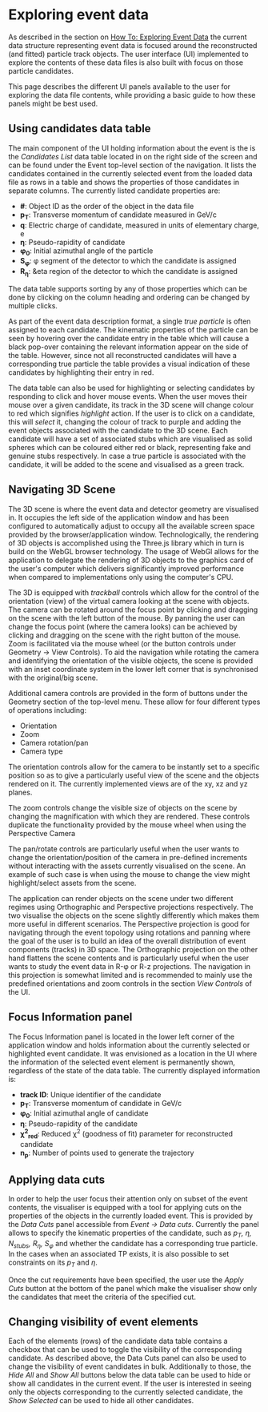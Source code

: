 # Exploring event data

As described in the section on [How To: Exploring Event Data](https://github.com/ashtipliyski/cms-threejs-event-display/wiki/How-To:-Loading-Data) the current data structure representing event data is focused around the reconstructed (and fitted) particle track objects. The user interface (UI) implemented to explore the contents of these data files is also built with focus on those particle candidates.

This page describes the different UI panels available to the user for exploring the data file contents, while providing a basic guide to how these panels might be best used.

## Using candidates data table

The main component of the UI holding information about the event is the is the *Candidates List* data table located in on the right side of the screen and can be found under the Event top-level section of the navigation. It lists the candidates contained in the currently selected event from the loaded data file as rows in a table and shows the properties of those candidates in separate columns. The currently listed candidate properties are:

- **#**: Object ID as the order of the object in the data file
- **p<sub>T</sub>**: Transverse momentum of candidate measured in GeV/c
- **q**: Electric charge of candidate, measured in units of elementary charge, e
- **&eta;**: Pseudo-rapidity of candidate
- **&phi;<sub>0</sub>**: Initial azimuthal angle of the particle
- **S<sub>&phi;</sub>**: &phi; segment of the detector to which the candidate is assigned
- **R<sub>&eta;</sub>**: &eta region of the detector to which the candidate is assigned

The data table supports sorting by any of those properties which can be done by clicking on the column heading and ordering can be changed by multiple clicks.

As part of the event data description format, a single *true particle* is often assigned to each candidate. The kinematic properties of the particle can be seen by hovering over the candidate entry in the table which will cause a black pop-over containing the relevant information appear on the side of the table. However, since not all reconstructed candidates will have a corresponding true particle the table provides a visual indication of these candidates by highlighting their entry in red.

The data table can also be used for highlighting or selecting candidates by responding to click and hover mouse events. When the user moves their mouse over a given candidate, its track in the 3D scene will change colour to red which signifies *highlight* action. If the user is to click on a candidate, this will *select* it, changing the colour of track to purple and adding the event objects associated with the candidate to the 3D scene. Each candidate will have a set of associated stubs which are visualised as solid spheres which can be coloured either red or black, representing fake and genuine stubs respectively. In case a true particle is associated with the candidate, it will be added to the scene and visualised as a green track.

## Navigating 3D Scene

The 3D scene is where the event data and detector geometry are visualised in. It occupies the left side of the application window and has been configured to automatically adjust to occupy all the available screen space provided by the browser/application window. Technologically, the rendering of 3D objects is accomplished using the Three.js library which in turn is build on the WebGL browser technology. The usage of WebGl allows for the application to delegate the rendering of 3D objects to the graphics card of the user's computer which delivers significantly improved performance when compared to implementations only using the computer's CPU.

The 3D is equipped with *trackball* controls which allow for the control of the orientation (view) of the virtual camera looking at the scene with objects. The camera can be rotated around the focus point by clicking and dragging on the scene with the left button of the mouse. By panning the user can change the focus point (where the camera looks) can be achieved by clicking and dragging on the scene with the right button of the mouse. Zoom is facilitated via the mouse wheel (or the button controls under Geometry &rarr; View Controls). To aid the navigation while rotating the camera and identifying the orientation of the visible objects, the scene is provided with an inset coordinate system in the lower left corner that is synchronised with the original/big scene.

Additional camera controls are provided in the form of buttons under the Geometry section of the top-level menu. These allow for four different types of operations including:

- Orientation
- Zoom
- Camera rotation/pan
- Camera type

The orientation controls allow for the camera to be instantly set to a specific position so as to give a particularly useful view of the scene and the objects rendered on it. The currently implemented views are of the xy, xz and yz planes.

The zoom controls change the visible size of objects on the scene by changing the magnification with which they are rendered. These controls duplicate the functionality provided by the mouse wheel when using the Perspective Camera

The pan/rotate controls are particularly useful when the user wants to change the orientation/position of the camera in pre-defined increments without interacting with the assets currently visualised on the scene. An example of such case is when using the mouse to change the view might highlight/select assets from the scene.

The application can render objects on the scene under two different regimes using Orthographic and Perspective projections respectively. The two visualise the objects on the scene slightly differently which makes them more useful in different scenarios. The Perspective projection is good for navigating through the event topology using rotations and panning where the goal of the user is to build an idea of the overall distribution of event components (tracks) in 3D space. The Orthographic projection on the other hand flattens the scene contents and is particularly useful when the user wants to study the event data in R-&phi; or R-z projections. The navigation in this projection is somewhat limited and is recommended to mainly use the predefined orientations and zoom controls in the section *View Controls* of the UI.

## Focus Information panel

The Focus Information panel is located in the lower left corner of the application window and holds information about the currently selected or highlighted event candidate. It was envisioned as a location in the UI where the information of the selected event element is permanently shown, regardless of the state of the data table. The currently displayed information is:

- **track ID**: Unique identifier of the candidate
- **p<sub>T</sub>**: Transverse momentum of candidate in GeV/c
- **&phi;<sub>0</sub>**: Initial azimuthal angle of candidate
- **&eta;**: Pseudo-rapidity of the candidate
- **&chi;<sup>2</sup><sub>red</sub>**: Reduced &chi;<sup>2</sup> (goodness of fit) parameter for reconstructed candidate
- **n<sub>p</sub>**: Number of points used to generate the trajectory

## Applying data cuts

In order to help the user focus their attention only on subset of the event contents, the visualiser is equipped with a tool for applying cuts on the properties of the objects in the currently loaded event. This is provided by the *Data Cuts* panel accessible from *Event &rarr; Data cuts*. Currently the panel allows to specify the kinematic properties of the candidate, such as *p<sub>T</sub>, &eta;, N<sub>stubs</sub>, R<sub>&eta;</sub>, S<sub>&phi;</sub>* and whether the candidate has a corresponding true particle. In the cases when an associated TP exists, it is also possible to set constraints on its *p<sub>T</sub>* and *&eta;*.

Once the cut requirements have been specified, the user use the *Apply Cuts* button at the bottom of the panel which make the visualiser show only the candidates that meet the criteria of the specified cut.

## Changing visibility of event elements

Each of the elements (rows) of the candidate data table contains a checkbox that can be used to toggle the visibility of the corresponding candidate. As described above, the Data Cuts panel can also be used to change the visibility of event candidates in bulk. Additionally to those, the *Hide All* and *Show All* buttons below the data table can be used to hide or show all candidates in the current event. If the user is interested in seeing only the objects corresponding to the currently selected candidate, the *Show Selected* can be used to hide all other candidates.
